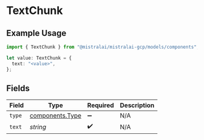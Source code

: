 # TextChunk

## Example Usage

```typescript
import { TextChunk } from "@mistralai/mistralai-gcp/models/components";

let value: TextChunk = {
  text: "<value>",
};
```

## Fields

| Field                                              | Type                                               | Required                                           | Description                                        |
| -------------------------------------------------- | -------------------------------------------------- | -------------------------------------------------- | -------------------------------------------------- |
| `type`                                             | [components.Type](../../models/components/type.md) | :heavy_minus_sign:                                 | N/A                                                |
| `text`                                             | *string*                                           | :heavy_check_mark:                                 | N/A                                                |